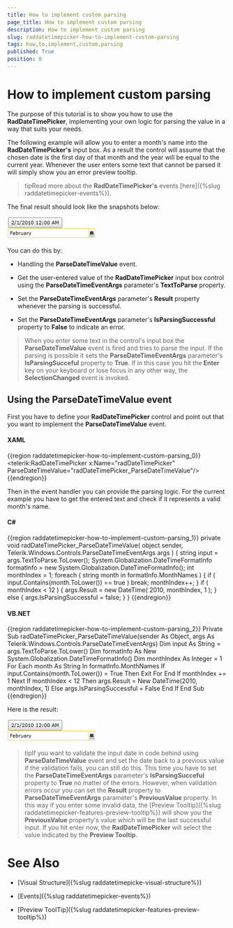 ```yaml
---
title: How to implement custom parsing
page_title: How to implement custom parsing
description: How to implement custom parsing
slug: raddatetimepicker-how-to-implement-custom-parsing
tags: how,to,implement,custom,parsing
published: True
position: 0
---
```


# How to implement custom parsing

The purpose of this tutorial is to show you how to use the __RadDateTimePicker__, implementing your own logic for parsing the value in a way that suits your needs. 

The following example will allow you to enter a month's name into the __RadDateTimePicker's__ input box. As a result the control will assume that the chosen date is the first day of that month and the year will be equal to the current year. Whenever the user enters some text that cannot be parsed it will simply show you an error preview tooltip.

>tipRead more about the __RadDateTimePicker's__ events [here]({%slug raddatetimepicker-events%}).

The final result should look like the snapshots below:

![](images/dateTimePicker_how_to_implement_custom_parsing_010.png)

You can do this by: 

* Handling the __ParseDateTimeValue__ event.

* Get the user-entered value of the __RadDateTimePicker__ input box control using the __ParseDateTimeEventArgs__ parameter's __TextToParse__ property.

* Set the __ParseDateTimeEventArgs__ parameter's __Result__ property whenever the parsing is successful.

* Set the __ParseDateTimeEventArgs__ parameter's __IsParsingSuccessful__ property to __False__ to indicate an error.

>When you enter some text in the control's input box the __ParseDateTimeValue__ event is fired and tries to parse the input. If the parsing is possible it sets the __ParseDateTimeEventArgs__ parameter's __IsParsingSucceful__ property to __True__. If in this case you hit the __Enter__ key on your keyboard or lose focus in any other way, the __SelectionChanged__ event is invoked.

## Using the ParseDateTimeValue event

First you have to define your __RadDateTimePicker__ control and point out that you want to implement the __ParseDateTimeValue__ event.

#### __XAML__

{{region raddatetimepicker-how-to-implement-custom-parsing_0}}
	<telerik:RadDateTimePicker x:Name="radDateTimePicker" 
	                           ParseDateTimeValue="radDateTimePicker_ParseDateTimeValue"/>
{{endregion}}

Then in the event handler you can provide the parsing logic. For the current example you have to get the entered text and check if it represents a valid month's name.

#### __C#__

{{region raddatetimepicker-how-to-implement-custom-parsing_1}}
	private void radDateTimePicker_ParseDateTimeValue( object sender, Telerik.Windows.Controls.ParseDateTimeEventArgs args )
	{
	    string input = args.TextToParse.ToLower();
	    System.Globalization.DateTimeFormatInfo formatInfo = new System.Globalization.DateTimeFormatInfo();
	    int monthIndex = 1;
	    foreach ( string month in formatInfo.MonthNames )
	    {
	        if ( input.Contains(month.ToLower()) == true )
	            break;
	        monthIndex++;
	    }
	    if ( monthIndex < 12 )
	    {
	        args.Result = new DateTime( 2010, monthIndex, 1 );
	    }
	    else
	    {
	        args.IsParsingSuccessful = false;
	    }
	}
{{endregion}}

#### __VB.NET__

{{region raddatetimepicker-how-to-implement-custom-parsing_2}}
	Private Sub radDateTimePicker_ParseDateTimeValue(sender As Object, args As Telerik.Windows.Controls.ParseDateTimeEventArgs)
	 Dim input As String = args.TextToParse.ToLower()
	 Dim formatInfo As New System.Globalization.DateTimeFormatInfo()
	 Dim monthIndex As Integer = 1
	 For Each month As String In formatInfo.MonthNames
	  If input.Contains(month.ToLower()) = True Then
	   Exit For
	  End If
	  monthIndex += 1
	 Next
	 If monthIndex < 12 Then
	  args.Result = New DateTime(2010, monthIndex, 1)
	 Else
	  args.IsParsingSuccessful = False
	 End If
	End Sub
	{{endregion}}
	
Here is the result:

![](images/dateTimePicker_how_to_implement_custom_parsing_010.png)

>tipIf you want to validate the input date in code behind using __ParseDateTimeValue__ event and set the date back to a previous value if the validation fails, you can still do this. This time you have to set the __ParseDateTimeEventArgs__ parameter's __IsParsingSucceful__ property to __True__ no matter of the errors. However, when validation errors occur you can set the __Result__ property to __ParseDateTimeEventArgs__ parameter's __PreviousValue__ property. In this way if you enter some invalid data, the [Preview Tooltip]({%slug raddatetimepicker-features-preview-tooltip%}) will show you the __PreviousValue__ property's value which will be the last successful input. If you hit enter now, the __RadDateTimePicker__ will select the value indicated by the __Preview Tooltip__.

# See Also

 * [Visual Structure]({%slug raddatetimepicke-visual-structure%})

 * [Events]({%slug raddatetimepicker-events%})

 * [Preview ToolTip]({%slug raddatetimepicker-features-preview-tooltip%})
